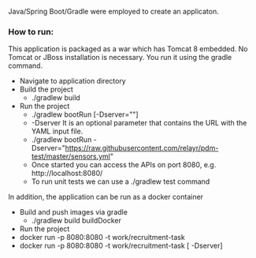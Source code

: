 Java/Spring Boot/Gradle were employed to create an applicaton. 
### How to run:
This application is packaged as a war which has Tomcat 8 embedded. No Tomcat or JBoss installation is necessary. You run it using the gradle command. 
* Navigate to application directory 
* Build the project
  * ./gradlew build
* Run the project 
  * ./gradlew bootRun [-Dserver=""]
  * -Dserver It is an optional parameter that contains the URL with the YAML input file. 
  * ./gradlew bootRun -Dserver="https://raw.githubusercontent.com/relayr/pdm-test/master/sensors.yml" 
  * Once started you can access the APIs on port 8080, e.g. http://localhost:8080/
  * To run unit tests we can use a ./gradlew test  command
 
In addition, the application can be run as a docker container
* Build and push images via gradle
  * ./gradlew build buildDocker
* Run the project
 * docker run -p 8080:8080 -t work/recruitment-task 
 * docker run -p 8080:8080 -t work/recruitment-task  [ -Dserver]

 
